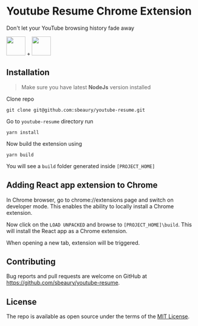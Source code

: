 # Youtube Resume Chrome Extension

Don't let your YouTube browsing history fade away

<img src="https://pngimage.net/wp-content/uploads/2018/06/react-logo-png-6.png" width="50"> + <img src="https://upload.wikimedia.org/wikipedia/commons/thumb/a/a5/Google_Chrome_icon_%28September_2014%29.svg/1024px-Google_Chrome_icon_%28September_2014%29.svg.png" width="50">

## Installation
>Make sure you have latest **NodeJs** version installed

Clone repo

```
git clone git@github.com:sbeaury/youtube-resume.git
```
Go to `youtube-resume` directory run

```
yarn install
```
Now build the extension using
```
yarn build
```
You will see a `build` folder generated inside `[PROJECT_HOME]`

## Adding React app extension to Chrome

In Chrome browser, go to chrome://extensions page and switch on developer mode. This enables the ability to locally install a Chrome extension.

Now click on the `LOAD UNPACKED` and browse to `[PROJECT_HOME]\build`. This will install the React app as a Chrome extension.

When opening a new tab, extension will be triggered.


## Contributing

Bug reports and pull requests are welcome on GitHub at https://github.com/sbeaury/youtube-resume. 


## License

The repo is available as open source under the terms of the [MIT License](http://opensource.org/licenses/MIT).